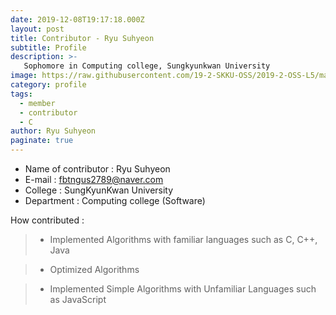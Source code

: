 ```yaml
---
date: 2019-12-08T19:17:18.000Z
layout: post
title: Contributor - Ryu Suhyeon
subtitle: Profile
description: >-
   Sophomore in Computing college, Sungkyunkwan University
image: https://raw.githubusercontent.com/19-2-SKKU-OSS/2019-2-OSS-L5/master/assets/img/uploads/99BB83415C09FBD429.png
category: profile
tags:
  - member
  - contributor
  - C
author: Ryu Suhyeon
paginate: true
---
```

- Name of contributor : Ryu Suhyeon
- E-mail : fbtngus2789@naver.com
- College : SungKyunKwan University
- Department : Computing college (Software)

How contributed : 
> - Implemented Algorithms with familiar languages such as C, C++, Java

> - Optimized Algorithms

> - Implemented Simple Algorithms with Unfamiliar Languages such as JavaScript
